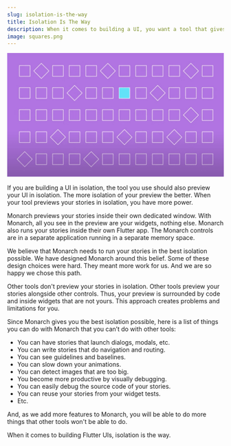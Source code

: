 ```yaml
---
slug: isolation-is-the-way
title: Isolation Is The Way
description: When it comes to building a UI, you want a tool that gives you the best isolation possible. Monarch is that tool.
image: squares.png
---
```


![Isolated square](squares.png)

If you are building a UI in isolation, the tool you use should also preview your UI in 
isolation. The more isolation of your preview the better. When your tool previews
your stories in isolation, you have more power.

Monarch previews your stories inside their own dedicated window. 
With Monarch, all you see in the
preview are your widgets, nothing else. Monarch also runs your stories
inside their own Flutter app. The Monarch controls are in a separate application running in 
a separate memory space. 

We believe that Monarch needs to run your stories in the best isolation possible. 
We have designed Monarch around this belief. Some of these design choices were
hard. They meant more work for us. And we are so happy we chose this path.

Other tools don't preview your stories in isolation. Other tools preview your stories
alongside other controls. Thus, your preview is surrounded by code and inside widgets 
that are not yours. This approach creates problems and limitations for you.

Since Monarch gives you the best isolation possible, here is a list of things you can do with Monarch that you can’t do with other tools:

- You can have stories that launch dialogs, modals, etc.
- You can write stories that do navigation and routing.
- You can see guidelines and baselines.
- You can slow down your animations.
- You can detect images that are too big.
- You become more productive by visually debugging.
- You can easily debug the source code of your stories.
- You can reuse your stories from your widget tests.
- Etc.

And, as we add more features to Monarch, you will be able to do more things that
other tools won't be able to do.

When it comes to building Flutter UIs, isolation is the way.
